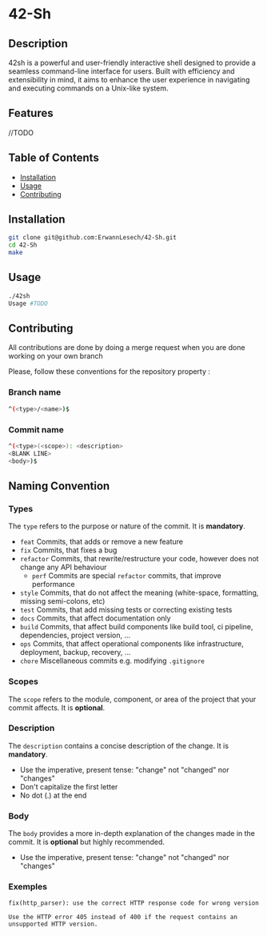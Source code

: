 # 42-Sh

## Description

42sh is a powerful and user-friendly interactive shell designed to provide a seamless command-line interface for users. Built with efficiency and extensibility in mind, it aims to enhance the user experience in navigating and executing commands on a Unix-like system.

## Features

//TODO

## Table of Contents

- [Installation](#installation)
- [Usage](#usage)
- [Contributing](#contributing)

## Installation

```sh
git clone git@github.com:ErwannLesech/42-Sh.git
cd 42-Sh
make
```

## Usage

```sh
./42sh
Usage #TODO
```

## Contributing

All contributions are done by doing a merge request when you are done working on your own branch

Please, follow these conventions for the repository property :

### Branch name

```sh
^(<type>/<name>)$
```

### Commit name

```sh
^(<type>(<scope>): <description>
<BLANK LINE>
<body>)$
```

## Naming Convention

### Types
The `type` refers to the purpose or nature of the commit. It is **mandatory**.
* `feat` Commits, that adds or remove a new feature
* `fix` Commits, that fixes a bug
* `refactor` Commits, that rewrite/restructure your code, however does not change any API behaviour
    * `perf` Commits are special `refactor` commits, that improve performance
* `style` Commits, that do not affect the meaning (white-space, formatting, missing semi-colons, etc)
* `test` Commits, that add missing tests or correcting existing tests
* `docs` Commits, that affect documentation only
* `build` Commits, that affect build components like build tool, ci pipeline, dependencies, project version, ...
* `ops` Commits, that affect operational components like infrastructure, deployment, backup, recovery, ...
* `chore` Miscellaneous commits e.g. modifying `.gitignore`

### Scopes 
The `scope` refers to the module, component, or area of the project that your commit affects. It is **optional**.

### Description
The `description` contains a concise description of the change. It is **mandatory**.
* Use the imperative, present tense: "change" not "changed" nor "changes"
* Don't capitalize the first letter
* No dot (.) at the end

### Body
The `body` provides a more in-depth explanation of the changes made in the commit. It is **optional** but highly recommended.
* Use the imperative, present tense: "change" not "changed" nor "changes"

### Exemples
```
fix(http_parser): use the correct HTTP response code for wrong version
 
Use the HTTP error 405 instead of 400 if the request contains an unsupported HTTP version.
```